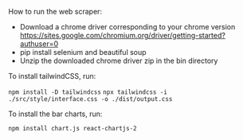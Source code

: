 How to run the web scraper:

- Download a chrome driver corresponding to your chrome version https://sites.google.com/chromium.org/driver/getting-started?authuser=0
- pip install selenium and beautiful soup
- Unzip the downloaded chrome driver zip in the bin directory

To install tailwindCSS, run:

`npm install -D tailwindcss`
`npx tailwindcss -i ./src/style/interface.css -o ./dist/output.css`

To install the bar charts, run: 

`npm install chart.js react-chartjs-2`